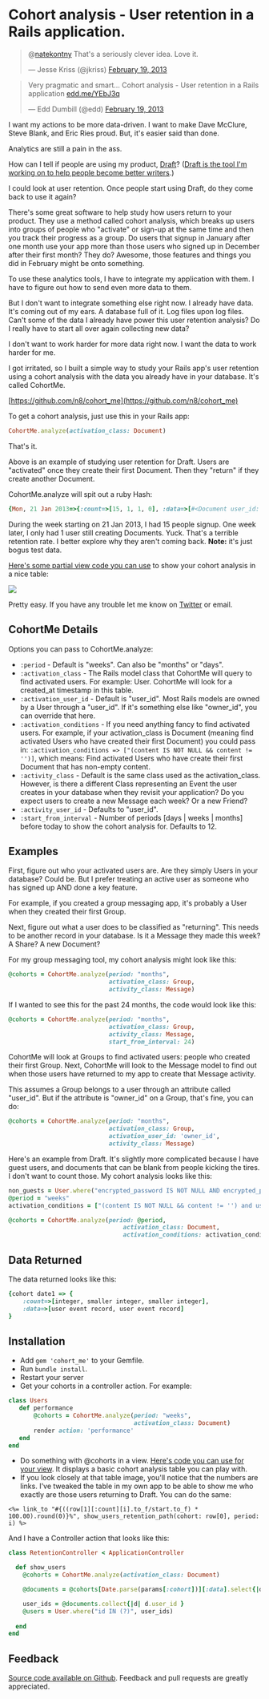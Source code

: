 # Cohort analysis - User retention in a Rails application.

<blockquote class="twitter-tweet"><p>@<a href="https://twitter.com/natekontny">natekontny</a> That's a seriously clever idea. Love it.</p>&mdash; Jesse Kriss (@jkriss) <a href="https://twitter.com/jkriss/status/303934644020211712">February 19, 2013</a></blockquote>
<script async src="//platform.twitter.com/widgets.js" charset="utf-8"></script>

<blockquote class="twitter-tweet"><p>Very pragmatic and smart... Cohort analysis - User retention in a Rails application <a href="http://t.co/Ik35t9H4" title="http://edd.me/YEbJ3q">edd.me/YEbJ3q</a></p>&mdash; Edd Dumbill (@edd) <a href="https://twitter.com/edd/status/304002544617811969">February 19, 2013</a></blockquote>
<script async src="//platform.twitter.com/widgets.js" charset="utf-8"></script>

I want my actions to be more data-driven. I want to make Dave McClure, Steve Blank, and Eric Ries proud. But, it's easier said than done. 

Analytics are still a pain in the ass. 

How can I tell if people are using my product, [Draft](https://draftin.com/)? ([Draft is the tool I'm working on to help people become better writers](http://ninjasandrobots.com/draft-version-control-for-writing).) 

I could look at user retention. Once people start using Draft, do they come back to use it again? 

There's some great software to help study how users return to your product. They use a method called cohort analysis, which breaks up users into groups of people who "activate" or sign-up at the same time and then you track their progress as a group. Do users that signup in January after one month use your app more than those users who signed up in December after their first month? They do? Awesome, those features and things you did in February might be onto something.

To use these analytics tools, I have to integrate my application with them. I have to figure out how to send even more data to them.  

But I don't want to integrate something else right now. I already have data. It's coming out of my ears. A database full of it. Log files upon log files. Can't some of the data I already have power this user retention analysis? Do I really have to start all over again collecting new data?

I don't want to work harder for more data right now. I want the data to work harder for me.

I got irritated, so I built a simple way to study your Rails app's user retention using a cohort analysis with the data you already have in your database. It's called CohortMe.

[https://github.com/n8/cohort_me](https://github.com/n8/cohort_me)

To get a cohort analysis, just use this in your Rails app: 

```ruby
CohortMe.analyze(activation_class: Document)
```

That's it. 

Above is an example of studying user retention for Draft. Users are "activated" once they create their first Document. Then they "return" if they create another Document. 

CohortMe.analyze will spit out a ruby Hash: 

```ruby
{Mon, 21 Jan 2013=>{:count=>[15, 1, 1, 0], :data=>[#<Document user_id: 5, created_at: "2013-01-22 18:09:15">,
```

During the week starting on 21 Jan 2013, I had 15 people signup. One week later, I only had 1 user still creating Documents. Yuck. That's a terrible retention rate. I better explore why they aren't coming back. **Note:** it's just bogus test data.

[Here's some partial view code you can use](https://raw.github.com/n8/cohort_me/master/lib/cohort_me/_cohort_table.html.erb) to show your cohort analysis in a nice table: 

![](http://i.imgur.com/qBbkZv8.png)

Pretty easy. If you have any trouble let me know on [Twitter](https://twitter.com/natekontny) or email.



CohortMe Details
----------------

Options you can pass to CohortMe.analyze:

* `:period` - Default is "weeks". Can also be "months" or "days".
* `:activation_class` - The Rails model class that CohortMe will query to find activated users. For example: User. CohortMe will look for a created_at timestamp in this table.
* `:activation_user_id` - Default is "user_id". Most Rails models are owned by a User through a "user_id". If it's something else like "owner_id", you can override that here.
* `:activation_conditions` - If you need anything fancy to find activated users. For example, if your activation_class is Document (meaning find activated Users who have created their first Document) you could pass in:  `:activation_conditions => ["(content IS NOT NULL && content != '')]`, which means: Find activated Users who have create their first Document that has non-empty content.
* `:activity_class` - Default is the same class used as the activation_class. However, is there a different Class representing an Event the user creates in your database when they revisit your application? Do you expect users to create a new Message each week? Or a new Friend?
* `:activity_user_id` - Defaults to "user_id". 
* `:start_from_interval` - Number of periods [days | weeks | months] before today to show the cohort analysis for. Defaults to 12. 


Examples
--------- 

First, figure out who your activated users are. Are they simply Users in your database? Could be. But I prefer treating an active user as someone who has signed up AND done a key feature. 

For example, if you created a group messaging app, it's probably a User when they created their first Group.

Next, figure out what a user does to be classified as "returning". This needs to be another record in your database. Is it a Message they made this week? A Share? A new Document?

For my group messaging tool, my cohort analysis might look like this: 

```ruby
@cohorts = CohortMe.analyze(period: "months", 
                            activation_class: Group, 
                            activity_class: Message)
```

If I wanted to see this for the past 24 months, the code would look like this:

```ruby
@cohorts = CohortMe.analyze(period: "months", 
                            activation_class: Group, 
                            activity_class: Message,
                            start_from_interval: 24)
```

CohortMe will look at Groups to find activated users: people who created their first Group. Next, CohortMe will look to the Message model to find out when those users have returned to my app to create that Message activity. 

This assumes a Group belongs to a user through an attribute called "user_id". But if the attribute is "owner_id" on a Group, that's fine, you can do: 

```ruby
@cohorts = CohortMe.analyze(period: "months", 
                            activation_class: Group, 
                            activation_user_id: 'owner_id',
                            activity_class: Message)
```

Here's an example from Draft. It's slightly more complicated because I have guest users, and documents that can be blank from people kicking the tires. I don't want to count those. My cohort analysis looks like this: 

```ruby
non_guests = User.where("encrypted_password IS NOT NULL AND encrypted_password != ''").all
@period = "weeks"
activation_conditions = ["(content IS NOT NULL && content != '') and user_id IN (?)", non_guests]

@cohorts = CohortMe.analyze(period: @period, 
                                activation_class: Document, 
                                activation_conditions: activation_conditions)
```

Data Returned
-------------
The data returned looks like this: 

```ruby
{cohort date1 => {
    :count=>[integer, smaller integer, smaller integer], 
    :data=>[user event record, user event record]
}
```

Installation
------------

- Add `gem 'cohort_me'` to your Gemfile.
- Run `bundle install`.
- Restart your server 
- Get your cohorts in a controller action. For example:

```ruby
class Users
   def performance
       @cohorts = CohortMe.analyze(period: "weeks", 
                                   activation_class: Document)
       render action: 'performance'
   end
end
```

- Do something with @cohorts in a view. 
[Here's code you can use for your view](https://raw.github.com/n8/cohort_me/master/lib/cohort_me/_cohort_table.html.erb). It displays a basic cohort analysis table you can play with. 
- If you look closely at that table image, you'll notice that the numbers are links. I've tweaked the table in my own app to be able to show me who exactly are those users returning to Draft. You can do the same: 

```erb
<%= link_to "#{((row[1][:count][i].to_f/start.to_f) * 100.00).round(0)}%", show_users_retention_path(cohort: row[0], period: i) %>
```

And I have a Controller action that looks like this: 

```ruby
class RetentionController < ApplicationController

  def show_users
    @cohorts = CohortMe.analyze(activation_class: Document)

    @documents = @cohorts[Date.parse(params[:cohort])][:data].select{|d| d.periods_out.to_i == params[:period].to_i}

    user_ids = @documents.collect{|d| d.user_id }
    @users = User.where("id IN (?)", user_ids)
    
  end
end
```

Feedback
--------
[Source code available on Github](https://github.com/n8/cohort_me). Feedback and pull requests are greatly appreciated.  



